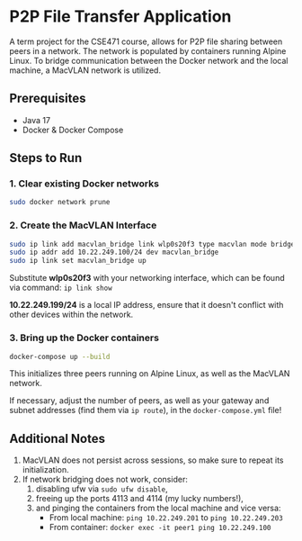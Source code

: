 # P2P File Transfer Application

A term project for the CSE471 course, allows for P2P file sharing between peers in a network.
The network is populated by containers running Alpine Linux.
To bridge communication between the Docker network and the local machine, a MacVLAN network is utilized.


## Prerequisites
* Java 17
* Docker & Docker Compose

## Steps to Run

### 1. Clear existing Docker networks
```bash
sudo docker network prune
```

### 2. Create the MacVLAN Interface
```bash
sudo ip link add macvlan_bridge link wlp0s20f3 type macvlan mode bridge
sudo ip addr add 10.22.249.100/24 dev macvlan_bridge
sudo ip link set macvlan_bridge up
```
Substitute **wlp0s20f3** with your networking interface, which can be found via command:
`ip link show`

**10.22.249.199/24** is a local IP address, ensure that it doesn't conflict with other devices within the network.

### 3. Bring up the Docker containers
```bash
docker-compose up --build
```
This initializes three peers running on Alpine Linux, as well as the MacVLAN network.

If necessary, adjust the number of peers, as well as your gateway and subnet addresses (find them via `ip route`), in the `docker-compose.yml` file!

## Additional Notes
1. MacVLAN does not persist across sessions, so make sure to repeat its initialization.
2. If network bridging does not work, consider:
   1. disabling ufw via `sudo ufw disable`,
   2. freeing up the ports 4113 and 4114 (my lucky numbers!),
   3. and pinging the containers from the local machine and vice versa:
      * From local machine: `ping 10.22.249.201` to `ping 10.22.249.203`
      * From container: `docker exec -it peer1 ping 10.22.249.100`